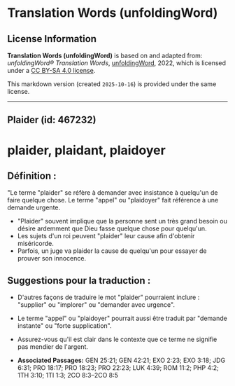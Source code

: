 # Translation Words (unfoldingWord)

## License Information

**Translation Words (unfoldingWord)** is based on and adapted from: _unfoldingWord® Translation Words_, [unfoldingWord](https://unfoldingword.org/utw), 2022, which is licensed under a [CC BY-SA 4.0 license](https://creativecommons.org/licenses/by-sa/4.0/legalcode.en).

This markdown version (created `2025-10-16`) is provided under the same license.



--------------------------------

## Plaider (id: 467232)

plaider, plaidant, plaidoyer
============================

Définition :
------------

"Le terme "plaider" se réfère à demander avec insistance à quelqu'un de faire quelque chose. Le terme "appel" ou "plaidoyer" fait référence à une demande urgente.

* "Plaider" souvent implique que la personne sent un très grand besoin ou désire ardemment que Dieu fasse quelque chose pour quelqu'un.
* Les sujets d'un roi peuvent "plaider" leur cause afin d'obtenir miséricorde.
* Parfois, un juge va plaider la cause de quelqu'un pour essayer de prouver son innocence.

Suggestions pour la traduction :
--------------------------------

* D'autres façons de traduire le mot "plaider" pourraient inclure : "supplier" ou "implorer" ou "demander avec urgence".
* Le terme "appel" ou "plaidoyer" pourrait aussi être traduit par "demande instante" ou "forte supplication".
* Assurez\-vous qu'il est clair dans le contexte que ce terme ne signifie pas mendier de l'argent.

* **Associated Passages:** GEN 25:21; GEN 42:21; EXO 2:23; EXO 3:18; JDG 6:31; PRO 18:17; PRO 18:23; PRO 22:23; LUK 4:39; ROM 11:2; PHP 4:2; 1TH 3:10; 1TI 1:3; 2CO 8:3–2CO 8:5

